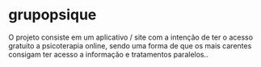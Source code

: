 # grupopsique
O projeto consiste em um aplicativo / site com a intenção de ter o acesso gratuito a psicoterapia online, sendo uma forma de que os mais carentes consigam ter acesso a informação e tratamentos paralelos..
